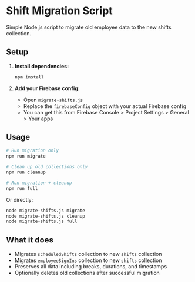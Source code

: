 # Shift Migration Script

Simple Node.js script to migrate old employee data to the new shifts collection.

## Setup

1. **Install dependencies:**
   ```bash
   npm install
   ```

2. **Add your Firebase config:**
   - Open `migrate-shifts.js`
   - Replace the `firebaseConfig` object with your actual Firebase config
   - You can get this from Firebase Console > Project Settings > General > Your apps

## Usage

```bash
# Run migration only
npm run migrate

# Clean up old collections only
npm run cleanup

# Run migration + cleanup
npm run full
```

Or directly:
```bash
node migrate-shifts.js migrate
node migrate-shifts.js cleanup
node migrate-shifts.js full
```

## What it does

- Migrates `scheduledShifts` collection to new `shifts` collection
- Migrates `employeeSignIns` collection to new `shifts` collection
- Preserves all data including breaks, durations, and timestamps
- Optionally deletes old collections after successful migration 